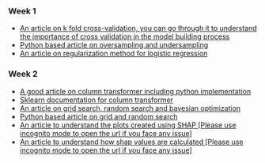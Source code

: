 ### Week 1
- [An article on k fold cross-validation, you can go through it to understand the importance of cross validation in the model building process](https://www.knowledgehut.com/blog/data-science/k-fold-cross-validation-in-ml)
- [Python based article on oversampling and undersampling](https://www.geeksforgeeks.org/imbalanced-learn-module-in-python/)
- [An article on regularization method for logistic regression](https://cmci.colorado.edu/classes/INFO-4604/files/slides-6_regularization.pdf)
  
### Week 2
- [A good article on column transformer including python implementation
](https://machinelearningmastery.com/columntransformer-for-numerical-and-categorical-data/)
- [Sklearn documentation for column transformer](https://scikit-learn.org/stable/auto_examples/compose/plot_column_transformer_mixed_types.html)
- [An article on grid search, random search and bayesian optimization](https://www.jeremyjordan.me/hyperparameter-tuning/)
- [Python based article on grid and random search](https://machinelearningmastery.com/hyperparameter-optimization-with-random-search-and-grid-search/)
- [An article to understand the plots created using SHAP [Please use incognito mode to open the url if you face any issue]](https://towardsdatascience.com/explain-your-model-with-the-shap-values-bc36aac4de3d)
- [An article to understand how shap values are calculated [Please use incognito mode to open the url if you face any issue]](https://towardsdatascience.com/shap-explained-the-way-i-wish-someone-explained-it-to-me-ab81cc69ef30)

